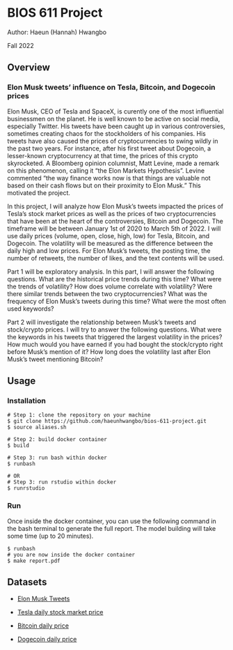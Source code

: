 # BIOS 611 Project

Author: Haeun (Hannah) Hwangbo

Fall 2022


## Overview

### Elon Musk  tweets’ influence on Tesla, Bitcoin, and Dogecoin prices

Elon Musk, CEO of Tesla and SpaceX, is curently one of the most influential businessmen 
on the planet. He is well known to be active on social media, especially Twitter. His 
tweets have been caught up in various controversies, sometimes creating chaos for the 
stockholders of his companies. His tweets have also caused the prices of cryptocurrencies 
to swing wildly in the past two years. For instance, after his first tweet about Dogecoin, 
a lesser-known cryptocurrency at that time, the prices of this crypto skyrocketed. 
A Bloomberg opinion columnist, Matt Levine, made a remark on this phenomenon, calling it 
“the Elon Markets Hypothesis”. Levine commented “the way finance works now is that things 
are valuable not based on their cash flows but on their proximity to Elon Musk.” This motivated 
the project.

In this project, I will analyze how Elon Musk’s tweets impacted the prices of Tesla’s stock 
market prices as well as the prices of two cryptocurrencies that have been at the heart of 
the controversies, Bitcoin and Dogecoin. The timeframe will be between January 1st of 2020 
to March 5th of 2022. I will use daily prices (volume, open, close, high, low) for Tesla, 
Bitcoin, and Dogecoin. The volatility will be measured as the difference between the daily 
high and low prices. For Elon Musk’s tweets, the posting time, the number of retweets, 
the number of likes, and the text contents will be used.

Part 1 will be exploratory analysis. In this part, I will answer the following questions. 
What are the historical price trends during this time? What were the trends of volatility? 
How does volume correlate with volatility? Were there similar trends between the two cryptocurrencies? 
What was the frequency of Elon Musk’s tweets during this time? What were the most often used keywords? 

Part 2 will investigate the relationship between Musk’s tweets and stock/crypto prices. 
I will try to answer the following questions. What were the keywords in his tweets that triggered 
the largest volatility in the prices? How much would you have earned if you had bought the 
stock/crypto right before Musk’s mention of it? How long does the volatility last after Elon
Musk’s tweet mentioning Bitcoin? 

## Usage

### Installation

```{shell}
# Step 1: clone the repository on your machine
$ git clone https://github.com/haeunhwangbo/bios-611-project.git
$ source aliases.sh

# Step 2: build docker container
$ build

# Step 3: run bash within docker
$ runbash

# OR
# Step 3: run rstudio within docker
$ runrstudio
```

### Run

Once inside the docker container, you can use the following command in the bash terminal to
generate the full report. The model building will take some time (up to 20 minutes).

```{shell}
$ runbash
# you are now inside the docker container
$ make report.pdf
```


## Datasets

- [Elon Musk Tweets](https://www.kaggle.com/datasets/hisanai/elon-musk-tweets-5-years?select=Elon+2020-2021.csv)

- [Tesla daily stock market price](https://www.kaggle.com/datasets/harshsingh2209/tesla-stock-pricing-20172022)

- [Bitcoin daily price](https://www.kaggle.com/datasets/rishabhkmr/bitcoin-historical-price-usd)

- [Dogecoin daily price](https://www.kaggle.com/datasets/dhruvildave/dogecoin-historical-data)

